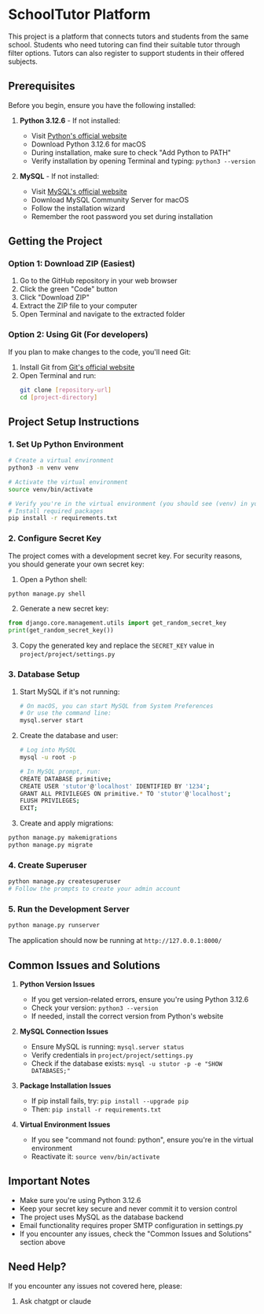 # SchoolTutor Platform

This project is a platform that connects tutors and students from the same school. Students who need tutoring can find their suitable tutor through filter options. Tutors can also register to support students in their offered subjects.

## Prerequisites

Before you begin, ensure you have the following installed:

1. **Python 3.12.6** - If not installed:
   - Visit [Python's official website](https://www.python.org/downloads/)
   - Download Python 3.12.6 for macOS
   - During installation, make sure to check "Add Python to PATH"
   - Verify installation by opening Terminal and typing: `python3 --version`

2. **MySQL** - If not installed:
   - Visit [MySQL's official website](https://dev.mysql.com/downloads/mysql/)
   - Download MySQL Community Server for macOS
   - Follow the installation wizard
   - Remember the root password you set during installation

## Getting the Project

### Option 1: Download ZIP (Easiest)
1. Go to the GitHub repository in your web browser
2. Click the green "Code" button
3. Click "Download ZIP"
4. Extract the ZIP file to your computer
5. Open Terminal and navigate to the extracted folder

### Option 2: Using Git (For developers)
If you plan to make changes to the code, you'll need Git:
1. Install Git from [Git's official website](https://git-scm.com/downloads)
2. Open Terminal and run:
   ```bash
   git clone [repository-url]
   cd [project-directory]
   ```

## Project Setup Instructions

### 1. Set Up Python Environment
```bash
# Create a virtual environment
python3 -m venv venv

# Activate the virtual environment
source venv/bin/activate

# Verify you're in the virtual environment (you should see (venv) in your terminal)
# Install required packages
pip install -r requirements.txt
```

### 2. Configure Secret Key
The project comes with a development secret key. For security reasons, you should generate your own secret key:

1. Open a Python shell:
```bash
python manage.py shell
```

2. Generate a new secret key:
```python
from django.core.management.utils import get_random_secret_key
print(get_random_secret_key())
```

3. Copy the generated key and replace the `SECRET_KEY` value in `project/project/settings.py`

### 3. Database Setup
1. Start MySQL if it's not running:
   ```bash
   # On macOS, you can start MySQL from System Preferences
   # Or use the command line:
   mysql.server start
   ```

2. Create the database and user:
   ```bash
   # Log into MySQL
   mysql -u root -p
   
   # In MySQL prompt, run:
   CREATE DATABASE primitive;
   CREATE USER 'stutor'@'localhost' IDENTIFIED BY '1234';
   GRANT ALL PRIVILEGES ON primitive.* TO 'stutor'@'localhost';
   FLUSH PRIVILEGES;
   EXIT;
   ```

3. Create and apply migrations:
```bash
python manage.py makemigrations
python manage.py migrate
```

### 4. Create Superuser
```bash
python manage.py createsuperuser
# Follow the prompts to create your admin account
```

### 5. Run the Development Server
```bash
python manage.py runserver
```

The application should now be running at `http://127.0.0.1:8000/`

## Common Issues and Solutions

1. **Python Version Issues**
   - If you get version-related errors, ensure you're using Python 3.12.6
   - Check your version: `python3 --version`
   - If needed, install the correct version from Python's website

2. **MySQL Connection Issues**
   - Ensure MySQL is running: `mysql.server status`
   - Verify credentials in `project/project/settings.py`
   - Check if the database exists: `mysql -u stutor -p -e "SHOW DATABASES;"`

3. **Package Installation Issues**
   - If pip install fails, try: `pip install --upgrade pip`
   - Then: `pip install -r requirements.txt`

4. **Virtual Environment Issues**
   - If you see "command not found: python", ensure you're in the virtual environment
   - Reactivate it: `source venv/bin/activate`

## Important Notes
- Make sure you're using Python 3.12.6
- Keep your secret key secure and never commit it to version control
- The project uses MySQL as the database backend
- Email functionality requires proper SMTP configuration in settings.py
- If you encounter any issues, check the "Common Issues and Solutions" section above

## Need Help?
If you encounter any issues not covered here, please:
1. Ask chatgpt or claude
